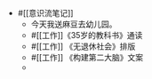 - #[[意识流笔记]]
    - 今天我送麻豆去幼儿园。
    - #[[工作]]《35岁的教科书》通读
    - #[[工作]] 《无退休社会》排版
    - #[[工作]] 《构建第二大脑》文案
    - 
